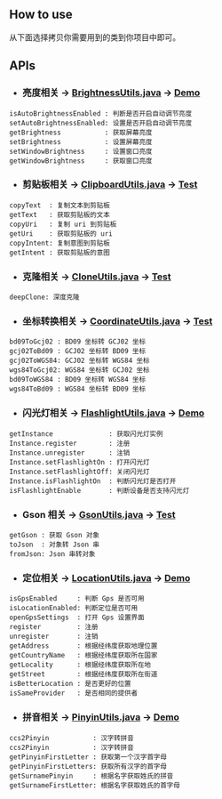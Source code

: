 ## How to use

从下面选择拷贝你需要用到的类到你项目中即可。


## APIs

* ### 亮度相关 -> [BrightnessUtils.java][brightness.java] -> [Demo][brightness.demo]
```
isAutoBrightnessEnabled : 判断是否开启自动调节亮度
setAutoBrightnessEnabled: 设置是否开启自动调节亮度
getBrightness           : 获取屏幕亮度
setBrightness           : 设置屏幕亮度
setWindowBrightness     : 设置窗口亮度
getWindowBrightness     : 获取窗口亮度
```

* ### 剪贴板相关 -> [ClipboardUtils.java][clipboard.java] -> [Test][clipboard.test]
```
copyText  : 复制文本到剪贴板
getText   : 获取剪贴板的文本
copyUri   : 复制 uri 到剪贴板
getUri    : 获取剪贴板的 uri
copyIntent: 复制意图到剪贴板
getIntent : 获取剪贴板的意图
```

* ### 克隆相关 -> [CloneUtils.java][clone.java] -> [Test][clone.test]
```
deepClone: 深度克隆
```

* ### 坐标转换相关 -> [CoordinateUtils.java][coordinate.java] -> [Test][coordinate.test]
```
bd09ToGcj02 : BD09 坐标转 GCJ02 坐标
gcj02ToBd09 : GCJ02 坐标转 BD09 坐标
gcj02ToWGS84: GCJ02 坐标转 WGS84 坐标
wgs84ToGcj02: WGS84 坐标转 GCJ02 坐标
bd09ToWGS84 : BD09 坐标转 WGS84 坐标
wgs84ToBd09 : WGS84 坐标转 BD09 坐标
```

* ### 闪光灯相关 -> [FlashlightUtils.java][flashlight.java] -> [Demo][flashlight.demo]
```
getInstance              : 获取闪光灯实例
Instance.register        : 注册
Instance.unregister      : 注销
Instance.setFlashlightOn : 打开闪光灯
Instance.setFlashlightOff: 关闭闪光灯
Instance.isFlashlightOn  : 判断闪光灯是否打开
isFlashlightEnable       : 判断设备是否支持闪光灯
```

* ### Gson 相关 -> [GsonUtils.java][gson.java] -> [Test][gson.test]
```
getGson : 获取 Gson 对象
toJson  : 对象转 Json 串
fromJson: Json 串转对象
```

* ### 定位相关 -> [LocationUtils.java][location.java] -> [Demo][location.demo]
```
isGpsEnabled     : 判断 Gps 是否可用
isLocationEnabled: 判断定位是否可用
openGpsSettings  : 打开 Gps 设置界面
register         : 注册
unregister       : 注销
getAddress       : 根据经纬度获取地理位置
getCountryName   : 根据经纬度获取所在国家
getLocality      : 根据经纬度获取所在地
getStreet        : 根据经纬度获取所在街道
isBetterLocation : 是否更好的位置
isSameProvider   : 是否相同的提供者
```

* ### 拼音相关 -> [PinyinUtils.java][pinyin.java] -> [Demo][pinyin.demo]
```
ccs2Pinyin           : 汉字转拼音
ccs2Pinyin           : 汉字转拼音
getPinyinFirstLetter : 获取第一个汉字首字母
getPinyinFirstLetters: 获取所有汉字的首字母
getSurnamePinyin     : 根据名字获取姓氏的拼音
getSurnameFirstLetter: 根据名字获取姓氏的首字母
```



[brightness.java]: https://github.com/Blankj/AndroidUtilCode/blob/master/subutil/lib/src/main/java/com/blankj/subutil/util/BrightnessUtils.java
[brightness.demo]: https://github.com/Blankj/AndroidUtilCode/blob/master/app/src/main/java/com/blankj/androidutilcode/feature/sub/brightness/BrightnessActivity.java

[clipboard.java]: https://github.com/Blankj/AndroidUtilCode/blob/master/subutil/lib/src/main/java/com/blankj/subutil/util/ClipboardUtils.java
[clipboard.test]: https://github.com/Blankj/AndroidUtilCode/blob/master/subutil/lib/src/test/java/com/blankj/subutil/util/ClipboardUtilsTest.java

[clone.java]: https://github.com/Blankj/AndroidUtilCode/blob/master/subutil/lib/src/main/java/com/blankj/subutil/util/CloneUtils.java
[clone.test]: https://github.com/Blankj/AndroidUtilCode/blob/master/subutil/lib/src/test/java/com/blankj/subutil/util/CloneUtilsTest.java

[coordinate.java]: https://github.com/Blankj/AndroidUtilCode/blob/master/subutil/lib/src/main/java/com/blankj/subutil/util/CoordinateUtils.java
[coordinate.test]: https://github.com/Blankj/AndroidUtilCode/blob/master/subutil/lib/src/test/java/com/blankj/subutil/util/CoordinateUtilsTest.java

[flashlight.java]: https://github.com/Blankj/AndroidUtilCode/blob/master/subutil/lib/src/main/java/com/blankj/subutil/util/FlashlightUtils.java
[flashlight.demo]: https://github.com/Blankj/AndroidUtilCode/blob/master/app/src/main/java/com/blankj/androidutilcode/feature/sub/flashlight/FlashlightActivity.java

[gson.java]: https://github.com/Blankj/AndroidUtilCode/blob/master/subutil/lib/src/main/java/com/blankj/subutil/util/GsonUtils.java
[gson.test]: https://github.com/Blankj/AndroidUtilCode/blob/master/subutil/lib/src/test/java/com/blankj/subutil/util/GsonUtilsTest.java

[location.java]: https://github.com/Blankj/AndroidUtilCode/blob/master/subutil/lib/src/main/java/com/blankj/subutil/util/LocationUtils.java
[location.demo]: https://github.com/Blankj/AndroidUtilCode/blob/master/app/src/main/java/com/blankj/androidutilcode/feature/sub/location/LocationActivity.java

[pinyin.java]: https://github.com/Blankj/AndroidUtilCode/blob/master/subutil/lib/src/main/java/com/blankj/subutil/util/PinyinUtils.java
[pinyin.demo]: https://github.com/Blankj/AndroidUtilCode/blob/master/app/src/main/java/com/blankj/androidutilcode/feature/sub/pinyin/PinyinActivity.java
